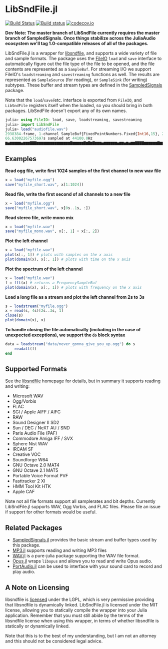 LibSndFile.jl
=============
[![Build Status](https://travis-ci.org/JuliaAudio/LibSndFile.jl.svg?branch=master)](https://travis-ci.org/JuliaAudio/LibSndFile.jl)
[![Build status](https://ci.appveyor.com/api/projects/status/1wdo413vf375i1vr/branch/master?svg=true)](https://ci.appveyor.com/project/ssfrr/libsndfile-jl/branch/master)
[![codecov.io](https://codecov.io/github/JuliaAudio/LibSndFile.jl/coverage.svg?branch=master)](https://codecov.io/github/JuliaAudio/LibSndFile.jl?branch=master)

**Dev Note: The master branch of LibSndFile currently requires the master branch of SampledSignals. Once things stabilize across the JuliaAudio ecosystem we'll tag 1.0-compatible releases of all of the packages.**

LibSndFile.jl is a wrapper for [libsndfile](http://www.mega-nerd.com/libsndfile/), and supports a wide variety of file and sample formats. The package uses the [FileIO](https://github.com/JuliaIO/FileIO.jl) `load` and `save` interface to automatically figure out the file type of the file to be opened, and the file contents are represented as a `SampleBuf`. For streaming I/O we support FileIO's `loadstreaming` and `savestreaming` functions as well. The results are represented as `SampleSource` (for reading), or `SampleSink` (for writing) subtypes. These buffer and stream types are defined in the [SampledSignals](https://github.com/JuliaAudio/SampledSignals.jl) package.

Note that the `load`/`save`/etc. interface is exported from `FileIO`, and `LibSndFile` registers itself when the loaded, so you should bring in both packages. LibSndFile doesn't export any of its own names.

```julia
julia> using FileIO: load, save, loadstreaming, savestreaming
julia> import LibSndFile
julia> load("audiofile.wav")
2938384-frame, 1-channel SampleBuf{FixedPointNumbers.Fixed{Int16,15}, 2}
66.63002267573697s sampled at 44100.0Hz
▆▅▆▆▆▆▆▅▆▆▆▇▇▇▆▆▆▆▆▆▆▆▆▆▆▆▆▆▆▇▆▆▆▆▆▇▆▇▆▇▆▆▆▅▆▆▆▆▆▆▅▆▆▅▆▅▆▆▇▇▇▇▆▆▆▆▆▆▇▆▆▆▆▆▆▆▇▆▇▂
```

## Examples

**Read ogg file, write first 1024 samples of the first channel to new wav file**
```julia
x = load("myfile.ogg")
save("myfile_short.wav", x[1:1024])
```

**Read file, write the first second of all channels to a new file**
```julia
x = load("myfile.ogg")
save("myfile_short.wav", x[0s..1s, :])
```

**Read stereo file, write mono mix**
```julia
x = load("myfile.wav")
save("myfile_mono.wav", x[:, 1] + x[:, 2])
```

**Plot the left channel**
```julia
x = load("myfile.wav")
plot(x[:, 1]) # plots with samples on the x axis
plot(domain(x), x[:, 1]) # plots with time on the x axis
```

**Plot the spectrum of the left channel**
```julia
x = load("myfile.wav")
f = fft(x) # returns a FrequencySampleBuf
plot(domain(x), x[:, 1]) # plots with frequency on the x axis
```

**Load a long file as a stream and plot the left channel from 2s to 3s**
```julia
s = loadstream("myfile.ogg")
x = read(s, 4s)[2s..3s, 1]
close(s)
plot(domain(x), x)
```

**To handle closing the file automatically (including in the case of unexpected exceptions), we support the `do` block syntax**

```julia
data = loadstream("data/never_gonna_give_you_up.ogg") do s
    readall(f)
end
```

## Supported Formats

See the [libsndfile](http://www.mega-nerd.com/libsndfile/) homepage for details, but in summary it supports reading and writing:

* Microsoft WAV
* Ogg/Vorbis
* FLAC
* SGI / Apple AIFF / AIFC
* RAW
* Sound Designer II SD2
* Sun / DEC / NeXT AU / SND
* Paris Audio File (PAF)
* Commodore Amiga IFF / SVX
* Sphere Nist WAV
* IRCAM SF
* Creative VOC
* Soundforge W64
* GNU Octave 2.0 MAT4
* GNU Octave 2.1 MAT5
* Portable Voice Format PVF
* Fasttracker 2 XI
* HMM Tool Kit HTK
* Apple CAF

Note not all file formats support all samplerates and bit depths. Currently LibSndFile.jl supports WAV, Ogg Vorbis, and FLAC files. Please file an issue if support for other formats would be useful.

## Related Packages

* [SampledSignals.jl](https://github.com/JuliaAudio/SampledSignals.jl) provides the basic stream and buffer types used by this package.
* [MP3.jl](https://github.com/JuliaAudio/MP3.jl) supports reading and writing MP3 files
* [WAV.jl](https://github.com/dancasimiro/WAV.jl) is a pure-julia package supporting the WAV file format.
* [Opus.jl](https://github.com/staticfloat/Opus.jl) wraps `libopus` and allows you to read and write Opus audio.
* [PortAudio.jl](https://github.com/JuliaAudio/PortAudio.jl) can be used to interface with your sound card to record and play audio.


## A Note on Licensing

libsndfile is [licensed](http://www.mega-nerd.com/libsndfile/#Licensing) under the LGPL, which is very permissive providing that libsndfile is dynamically linked. LibSndFile.jl is licensed under the MIT license, allowing you to statically compile the wrapper into your Julia application. Remember that you must still abide by the terms of the libsndfile license when using this wrapper, in terms of whether libsndfile is statically or dynamically linked.

Note that this is to the best of my understanding, but I am not an attorney and this should not be considered legal advice.
